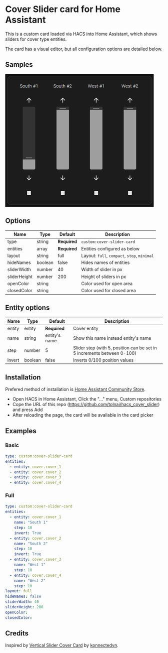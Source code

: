 # Cover Slider card for Home Assistant

This is a custom card loaded via HACS into Home Assistant, which shows sliders for cover type entities.

The card has a visual editor, but all configuration options are detailed below.

## Samples

![Basic example](images/basic.png)

## Options

| Name         | Type    | Default      | Description                                  |
| ------------ | ------- | ------------ | -------------------------------------------- |
| type         | string  | **Required** | `custom:cover-slider-card`                   |
| entities     | array   | **Required** | Entities configured as below                 |
| layout       | string  | full         | Layout: `full`, `compact`, `stop`, `minimal` |
| hideNames    | boolean | false        | Hides names of entities                      |
| sliderWidth  | number  | 40           | Width of slider in px                        |
| sliderHeight | number  | 200          | Height of sliders in px                      |
| openColor    | string  |              | Color used for open area                     |
| closedColor  | string  |              | Color used for closed area                   |

## Entity options

| Name   | Type    | Default       | Description                                                             |
| ------ | ------- | ------------- | ----------------------------------------------------------------------- |
| entity | entity  | **Required**  | Cover entity                                                            |
| name   | string  | entity's name | Show this name instead entity's name                                    |
| step   | number  | 5             | Slider step (with 5, position can be set in 5 increments between 0-100) |
| invert | boolean | false         | Inverts 0/100 position values                                           |

## Installation

Prefered method of installation is [Home Assistant Community Store](https://github.com/hacs/integration).

- Open HACS in Home Assistant, Click the "..." menu, Custom repositories
- Cope the URL of this repo (<https://github.com/tolnai/hacs_cover_slider>) and press Add
- After reloading the page, the card will be available in the card picker

## Examples

### Basic

```yaml
type: custom:cover-slider-card
entities:
  - entity: cover.cover_1
  - entity: cover.cover_2
  - entity: cover.cover_3
  - entity: cover.cover_4
```

### Full

```yaml
type: custom:cover-slider-card
entities:
  - entity: cover.cover_1
    name: "South 1"
    step: 10
    invert: True
  - entity: cover.cover_2
    name: "South 2"
    step: 10
    invert: True
  - entity: cover.cover_3
    name: "West 1"
    step: 10
  - entity: cover.cover_4
    name: "West 2"
    step: 10
layout: full
hideNames: false
sliderWidth: 40
sliderHeight: 200
openColor:
closedColor:
```

## Credits

Inspired by [Vertical Slider Cover Card](https://github.com/konnectedvn/lovelace-vertical-slider-cover-card) by [konnectedvn](https://github.com/konnectedvn).
